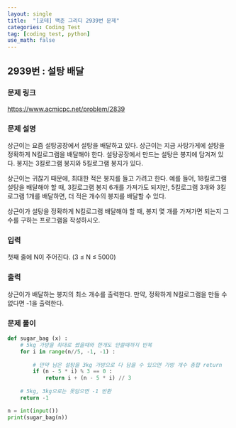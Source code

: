 ```yaml
---
layout: single
title:  "[코테] 백준 그리디 2939번 문제"
categories: Coding Test
tag: [coding test, python]
use_math: false
---
```


## 2939번 : 설탕 배달
### 문제 링크
<https://www.acmicpc.net/problem/2839>

### 문제 설명
상근이는 요즘 설탕공장에서 설탕을 배달하고 있다. 상근이는 지금 사탕가게에 설탕을 정확하게 N킬로그램을 배달해야 한다. 설탕공장에서 만드는 설탕은 봉지에 담겨져 있다. 봉지는 3킬로그램 봉지와 5킬로그램 봉지가 있다.

상근이는 귀찮기 때문에, 최대한 적은 봉지를 들고 가려고 한다. 예를 들어, 18킬로그램 설탕을 배달해야 할 때, 3킬로그램 봉지 6개를 가져가도 되지만, 5킬로그램 3개와 3킬로그램 1개를 배달하면, 더 적은 개수의 봉지를 배달할 수 있다.

상근이가 설탕을 정확하게 N킬로그램 배달해야 할 때, 봉지 몇 개를 가져가면 되는지 그 수를 구하는 프로그램을 작성하시오.

### 입력
첫째 줄에 N이 주어진다. (3 ≤ N ≤ 5000)

### 출력
상근이가 배달하는 봉지의 최소 개수를 출력한다. 만약, 정확하게 N킬로그램을 만들 수 없다면 -1을 출력한다.

### 문제 풀이
```python
def sugar_bag (x) :
    # 5kg 가방을 최대로 썼을때와 한개도 안쓸때까지 반복
    for i in range(n//5, -1, -1) :
        
        # 만약 남은 설탕을 3kg 가방으로 다 담을 수 있으면 가방 개수 총합 return
        if (n - 5 * i) % 3 == 0 : 
            return i + (n - 5 * i) // 3
        
    # 5kg, 3kg으로는 못담으면 -1 반환
    return -1

n = int(input())
print(sugar_bag(n))
```